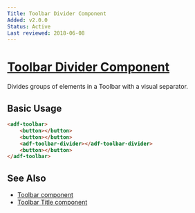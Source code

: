 ```yaml
---
Title: Toolbar Divider Component
Added: v2.0.0
Status: Active
Last reviewed: 2018-06-08
---
```


# [Toolbar Divider Component](../../../lib/core/src/lib/toolbar/toolbar-divider.component.ts "Defined in toolbar-divider.component.ts")

Divides groups of elements in a Toolbar with a visual separator.

## Basic Usage

```html
<adf-toolbar>
    <button></button>
    <button></button>
    <adf-toolbar-divider></adf-toolbar-divider>
    <button></button>
</adf-toolbar>
```

## See Also

-   [Toolbar component](toolbar.component.md)
-   [Toolbar Title component](toolbar-title.component.md)
